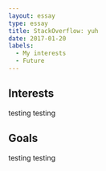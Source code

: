 ```yaml
---
layout: essay
type: essay
title: StackOverflow: yuh
date: 2017-01-20
labels:
  - My interests
  - Future
---
```



## Interests
testing testing


## Goals
testing testing

